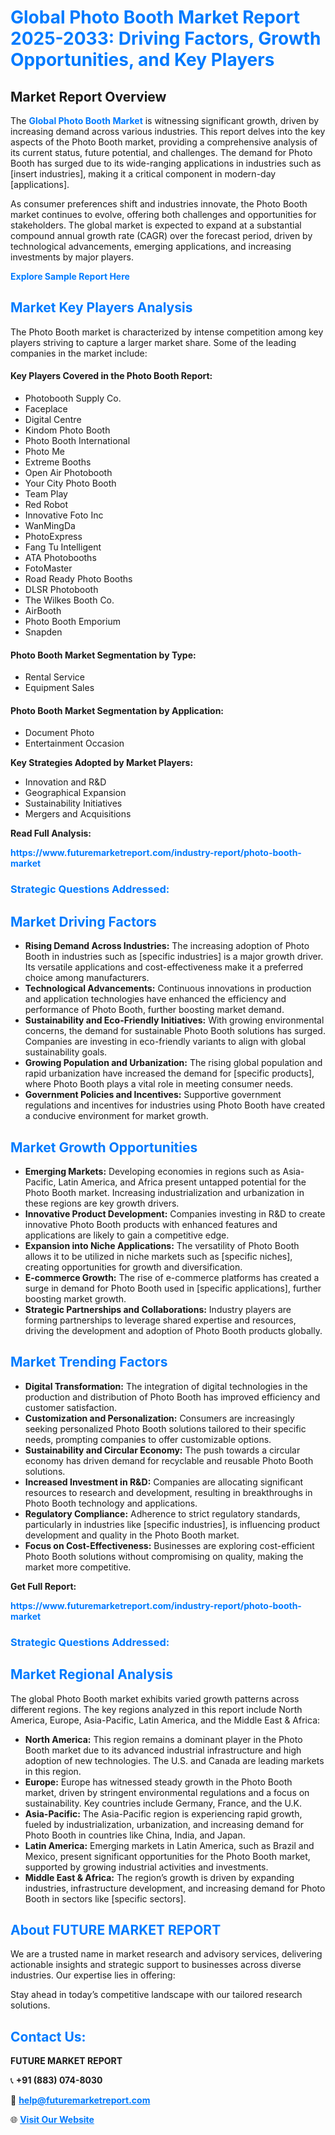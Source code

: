<h1 style="color: #007BFF;">Global Photo Booth Market Report 2025-2033: Driving Factors, Growth Opportunities, and Key Players</h1>

<section id="overview">
<h2>Market Report Overview</h2>
<p>The <a href="https://www.futuremarketreport.com/industry-report/photo-booth-market" style="color: #007BFF; text-decoration: none;"><strong>Global Photo Booth Market</strong></a> is witnessing significant growth, driven by increasing demand across various industries. This report delves into the key aspects of the Photo Booth market, providing a comprehensive analysis of its current status, future potential, and challenges. The demand for Photo Booth has surged due to its wide-ranging applications in industries such as [insert industries], making it a critical component in modern-day [applications].</p>
<p>As consumer preferences shift and industries innovate, the Photo Booth market continues to evolve, offering both challenges and opportunities for stakeholders. The global market is expected to expand at a substantial compound annual growth rate (CAGR) over the forecast period, driven by technological advancements, emerging applications, and increasing investments by major players.</p>
</section>

<section id="overview">
<p><a href="https://www.futuremarketreport.com/request-sample/reportId=97034" style="color: #007BFF; text-decoration: none;"><strong>Explore Sample Report Here</strong></a></p>
</section>

<section id="key-players">
<h2 style="color: #007BFF;">Market Key Players Analysis</h2>
<p>The Photo Booth market is characterized by intense competition among key players striving to capture a larger market share. Some of the leading companies in the market include:</p>
<h4>Key Players Covered in the Photo Booth Report:</h4>
<ul><li>Photobooth Supply Co.</li><li>Faceplace</li><li>Digital Centre</li><li>Kindom Photo Booth</li><li>Photo Booth International</li><li>Photo Me</li><li>Extreme Booths</li><li>Open Air Photobooth</li><li>Your City Photo Booth</li><li>Team Play</li><li>Red Robot</li><li>Innovative Foto Inc</li><li>WanMingDa</li><li>PhotoExpress</li><li>Fang Tu Intelligent</li><li>ATA Photobooths</li><li>FotoMaster</li><li>Road Ready Photo Booths</li><li>DLSR Photobooth</li><li>The Wilkes Booth Co.</li><li>AirBooth</li><li>Photo Booth Emporium</li><li>Snapden</li></ul>
<h4>Photo Booth Market Segmentation by Type:</h4>
<ul><li>Rental Service</li><li>Equipment Sales</li></ul>

<h4>Photo Booth Market Segmentation by Application:</h4>
<ul><li>Document Photo</li><li>Entertainment Occasion</li></ul>
<p><strong>Key Strategies Adopted by Market Players:</strong></p>
<ul>
<li>Innovation and R&D</li>
<li>Geographical Expansion</li>
<li>Sustainability Initiatives</li>
<li>Mergers and Acquisitions</li>
</ul>
</section>

<section>
<p><strong>Read Full Analysis: </strong></p><a href="https://www.futuremarketreport.com/industry-report/photo-booth-market" style="color: #007BFF; text-decoration: none;"><strong>https://www.futuremarketreport.com/industry-report/photo-booth-market</strong></a>
<h3 style="color: #007BFF;">Strategic Questions Addressed:</h3>
</section>

<section id="driving-factors">
<h2 style="color: #007BFF;">Market Driving Factors</h2>
<ul>
<li><strong>Rising Demand Across Industries:</strong> The increasing adoption of Photo Booth in industries such as [specific industries] is a major growth driver. Its versatile applications and cost-effectiveness make it a preferred choice among manufacturers.</li>
<li><strong>Technological Advancements:</strong> Continuous innovations in production and application technologies have enhanced the efficiency and performance of Photo Booth, further boosting market demand.</li>
<li><strong>Sustainability and Eco-Friendly Initiatives:</strong> With growing environmental concerns, the demand for sustainable Photo Booth solutions has surged. Companies are investing in eco-friendly variants to align with global sustainability goals.</li>
<li><strong>Growing Population and Urbanization:</strong> The rising global population and rapid urbanization have increased the demand for [specific products], where Photo Booth plays a vital role in meeting consumer needs.</li>
<li><strong>Government Policies and Incentives:</strong> Supportive government regulations and incentives for industries using Photo Booth have created a conducive environment for market growth.</li>
</ul>
</section>

<section id="growth-opportunities">
<h2 style="color: #007BFF;">Market Growth Opportunities</h2>
<ul>
<li><strong>Emerging Markets:</strong> Developing economies in regions such as Asia-Pacific, Latin America, and Africa present untapped potential for the Photo Booth market. Increasing industrialization and urbanization in these regions are key growth drivers.</li>
<li><strong>Innovative Product Development:</strong> Companies investing in R&D to create innovative Photo Booth products with enhanced features and applications are likely to gain a competitive edge.</li>
<li><strong>Expansion into Niche Applications:</strong> The versatility of Photo Booth allows it to be utilized in niche markets such as [specific niches], creating opportunities for growth and diversification.</li>
<li><strong>E-commerce Growth:</strong> The rise of e-commerce platforms has created a surge in demand for Photo Booth used in [specific applications], further boosting market growth.</li>
<li><strong>Strategic Partnerships and Collaborations:</strong> Industry players are forming partnerships to leverage shared expertise and resources, driving the development and adoption of Photo Booth products globally.</li>
</ul>
</section>

<section id="trending-factors">
<h2 style="color: #007BFF;">Market Trending Factors</h2>
<ul>
<li><strong>Digital Transformation:</strong> The integration of digital technologies in the production and distribution of Photo Booth has improved efficiency and customer satisfaction.</li>
<li><strong>Customization and Personalization:</strong> Consumers are increasingly seeking personalized Photo Booth solutions tailored to their specific needs, prompting companies to offer customizable options.</li>
<li><strong>Sustainability and Circular Economy:</strong> The push towards a circular economy has driven demand for recyclable and reusable Photo Booth solutions.</li>
<li><strong>Increased Investment in R&D:</strong> Companies are allocating significant resources to research and development, resulting in breakthroughs in Photo Booth technology and applications.</li>
<li><strong>Regulatory Compliance:</strong> Adherence to strict regulatory standards, particularly in industries like [specific industries], is influencing product development and quality in the Photo Booth market.</li>
<li><strong>Focus on Cost-Effectiveness:</strong> Businesses are exploring cost-efficient Photo Booth solutions without compromising on quality, making the market more competitive.</li>
</ul>
</section>

<section>
<p><strong>Get Full Report: </strong></p><a href="https://www.futuremarketreport.com/industry-report/photo-booth-market" style="color: #007BFF; text-decoration: none;"><strong>https://www.futuremarketreport.com/industry-report/photo-booth-market</strong></a>
<h3 style="color: #007BFF;">Strategic Questions Addressed:</h3>
</section>


<section id="regional-analysis">
<h2 style="color: #007BFF;">Market Regional Analysis</h2>
<p>The global Photo Booth market exhibits varied growth patterns across different regions. The key regions analyzed in this report include North America, Europe, Asia-Pacific, Latin America, and the Middle East & Africa:</p>
<ul>
<li><strong>North America:</strong> This region remains a dominant player in the Photo Booth market due to its advanced industrial infrastructure and high adoption of new technologies. The U.S. and Canada are leading markets in this region.</li>
<li><strong>Europe:</strong> Europe has witnessed steady growth in the Photo Booth market, driven by stringent environmental regulations and a focus on sustainability. Key countries include Germany, France, and the U.K.</li>
<li><strong>Asia-Pacific:</strong> The Asia-Pacific region is experiencing rapid growth, fueled by industrialization, urbanization, and increasing demand for Photo Booth in countries like China, India, and Japan.</li>
<li><strong>Latin America:</strong> Emerging markets in Latin America, such as Brazil and Mexico, present significant opportunities for the Photo Booth market, supported by growing industrial activities and investments.</li>
<li><strong>Middle East & Africa:</strong> The region’s growth is driven by expanding industries, infrastructure development, and increasing demand for Photo Booth in sectors like [specific sectors].</li>
</ul>
</section>

<footer>
<h2 style="color: #007BFF;">About FUTURE MARKET REPORT</h2>
<p>We are a trusted name in market research and advisory services, delivering actionable insights and strategic support to businesses across diverse industries. Our expertise lies in offering:</p>

<p>Stay ahead in today’s competitive landscape with our tailored research solutions.</p>

<h2 style="color: #007BFF;">Contact Us:</h2>
<p><strong>FUTURE MARKET REPORT</strong></p>
<p>📞 <strong>+91 (883) 074-8030</strong></p>
<p>📧 <strong><a href="mailto:help@futuremarketreport.com" style="color: #007BFF;">help@futuremarketreport.com</a></strong></p>
<p>🌐 <strong><a href="https://www.futuremarketreport.com/" style="color: #007BFF;">Visit Our Website</a></strong></p>
</footer>